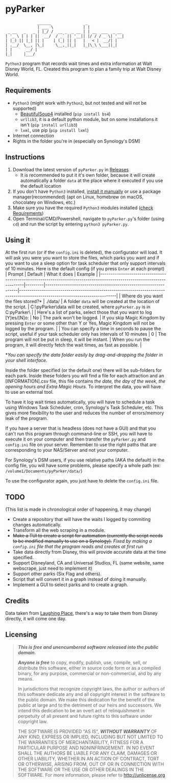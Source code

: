 # pyParker

                  ______               _                
                  | ___ \             | |               
     _ __   _   _ | |_/ /  __ _  _ __ | | __  ___  _ __ 
    | '_ \ | | | ||  __/  / _` || '__|| |/ / / _ \| '__|
    | |_) || |_| || |    | (_| || |   |   < |  __/| |   
    | .__/  \__, |\_|     \__,_||_|   |_|\_\ \___||_|   
    | |      __/ |                                      
    |_|     |___/    

`Python3` program that records wait times and extra information at Walt Disney World, FL. Created this program to plan a family trip at Walt Disney World.

## Requirements

- `Python3` (might work with `Python2`, but not tested and will not be supported)
  - [BeautifulSoup4](https://www.crummy.com/software/BeautifulSoup/) installed (`pip install bs4`)
  - `urllib3`, it is a default python module, but on some installations it isn't (`pip install urllib3`)
  - `lxml`, use pip (`pip install lxml`)
- Internet connection
- Rights in the folder you're in (especially on Synology's DSM)

## Instructions

1. Download the latest version of `pyParker.py` in [Releases](https://github.com/BourgonLaurent/pyParker/releases)
    - It is recommended to put it it's own folder, because it will create automatically a folder `data` at the place where it executed if you use the default location
2. If you don't have `Python3` installed, [install it manually](https://www.python.org/downloads/) or use a package manager(recommended) (apt on Linux, homebrew on macOS, chocolatey on Windows, etc.)
3. Make sure you have the required `Python3` modules installed ([check Requirements](README.md#Requirements))
4. Open Terminal/CMD/Powershell, navigate to `pyParker.py`'s folder (using `cd`) and run the script by entering `python3 pyParker.py`.

## Using it

At the first run (or if the `config.ini` is deleted), the configurator will load. It will ask you were you want to store the files, which parks you want and if you want to use a sleep option for task scheduler that only support intervals of 10 minutes. Here is the default config (if you press `Enter` at each prompt)
| Prompt                                                                                                                | Default | What it does                                                   | Example                                                                                                                     |
|-----------------------------------------------------------------------------------------------------------------------|---------|----------------------------------------------------------------|-----------------------------------------------------------------------------------------------------------------------------|
| Where do you want the files stored?*                                                                                  | ./data/ | A folder `data` will be created at the location of the script. | C:\pyParker\data will be created, where `pyParker.py` is in C:pyParker\                                                     |
| Here's a list of parks, select those that you want to log [Y]es/[N]o:                                                 | No      | The park won't be logged.                                      | If you skip Magic Kingdom by pressing `Enter` or some other than Y or Yes, Magic Kingdom will not be logged by the program. |
| You can specify a time in seconds to pause the script, useful if your task scheduler only has intervals of 10 minutes | 0       | The program will not be put in sleep, it will be instant.      | When you run the program, it will directly fetch the wait times, as fast as possible.                                       |

\*_You can specify the data folder easily by drag-and-dropping the folder in your shell interface._

Inside the folder specified (or the default one) there will be sub-folders for each park. Inside these folders you will find a file for each attraction and an [INFORMATION].csv file, this file contains *the date, the day of the week, the opening hours and Extra Magic Hours.* To interpret the data, you will have to use an external tool.

To have it log wait times automatically, you will have to schedule a task using Windows Task Scheduler, cron, Synology's Task Scheduler, etc. This gives more flexibility to the user and reduces the number of errors/memory leak of the program.

If you have a server that is headless (does not have a GUI) and that you can't run this program through command-line or SSH, you will have to execute it on your computer and then transfer the `pyParker.py` and `config.ini` file on your server. Remember to use the right paths that are corresponding to your NAS/Server and not your computer.

For Synology's DSM users, if you use relative paths (AKA the default) in the config file, you will have some problems, please specify a whole path (ex: `/volume1/Documents/pyParker/data/`)

To use the configurator again, you just have to delete the `config.ini` file.

## TODO

(This list is made in chronological order of happening, it may change)

- Create a repository that will have the waits I logged by commiting changes automatically.
- Transform all the web scraping in a module.
- ~~Make a TUI to create a script for automation (currently the script needs to be modified manually to use on a Synology).~~ *Fixed by making a `config.ini` file that the program reads and creates at first run*
- Take data directly from Disney, this will provide accurate data at the time specified.
- Support Disneyland, CA and Universal Studios, FL (same website, same webscrape, just need to implement it)
- Support other parks (Six Flag and others).
- Script that will convert it in a graph instead of doing it manually.
- Implement a GUI to select parks and to create a graph.

## Credits

Data taken from [Laughing Place](http://laughingplace.com), there's a way to take them from Disney directly, it will come one day.

## Licensing

> _**This is free and unencumbered software released into the public domain.**_
>
> _**Anyone is free**_ to copy, modify, publish, use, compile, sell, or distribute this software, either in source code form or as a compiled binary, for any purpose, commercial or non-commercial, and by any means.
>
> In jurisdictions that recognize copyright laws, the author or authors of this software dedicate any and all copyright interest in the software to the public domain. We make this dedication for the benefit of the public at large and to the detriment of our heirs and successors. We intend this dedication to be an overt act of relinquishment in perpetuity of all present and future rights to this software under copyright law.
>
> THE SOFTWARE IS PROVIDED "AS IS", _**WITHOUT WARRANTY**_ OF ANY KIND, EXPRESS OR IMPLIED, INCLUDING BUT NOT LIMITED TO THE WARRANTIES OF MERCHANTABILITY, FITNESS FOR A PARTICULAR PURPOSE AND NONINFRINGEMENT. IN NO EVENT SHALL THE AUTHORS BE LIABLE FOR ANY CLAIM, DAMAGES OR OTHER LIABILITY, WHETHER IN AN ACTION OF CONTRACT, TORT OR OTHERWISE, ARISING FROM, OUT OF OR IN CONNECTION WITH THE SOFTWARE OR THE USE OR OTHER DEALINGS IN THE SOFTWARE.
> For more information, please refer to <http://unlicense.org>

